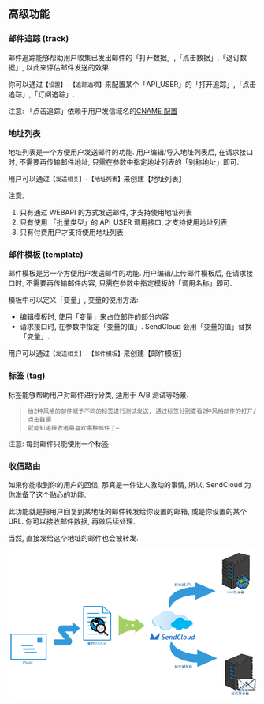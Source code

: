 ## 高级功能

### 邮件追踪 (track)

邮件追踪能够帮助用户收集已发出邮件的「打开数据」,「点击数据」,「退订数据」, 以此来评估邮件发送的效果.

你可以通过`【设置】-【追踪选项】`来配置某个「API_USER」的「打开追踪」,「点击追踪」,「订阅追踪」.

注意: 「点击追踪」依赖于用户发信域名的[CNAME 配置](#jump_cname)

### 地址列表

地址列表是一个方便用户发送邮件的功能. 用户编辑/导入地址列表后, 在请求接口时, 不需要再传输邮件地址, 只需在参数中指定地址列表的「别称地址」即可.

用户可以通过`【发送相关】-【地址列表】`来创建【地址列表】

注意: 

1. 只有通过 WEBAPI 的方式发送邮件, 才支持使用地址列表
2. 只有使用 「批量类型」的 API_USER 调用接口, 才支持使用地址列表
3. 只有付费用户才支持使用地址列表

### 邮件模板 (template)

邮件模板是另一个方便用户发送邮件的功能. 用户编辑/上传邮件模板后, 在请求接口时, 不需要再传输邮件内容, 只需在参数中指定模板的「调用名称」即可.

模板中可以定义「变量」, 变量的使用方法:

* 编辑模板时, 使用「变量」来占位邮件的部分内容
* 请求接口时, 在参数中指定「变量的值」. SendCloud 会用「变量的值」替换「变量」.

用户可以通过`【发送相关】-【邮件模板】`来创建【邮件模板】

### 标签 (tag)

标签能够帮助用户对邮件进行分类, 适用于 A/B 测试等场景.

>     给2种风格的邮件赋予不同的标签进行测试发送, 通过标签分别查看2种风格邮件的打开/点击数据
>     就能知道接收者最喜欢哪种邮件了~

注意: 每封邮件只能使用一个标签

### 收信路由 

如果你能收到你的用户的回信, 那真是一件让人激动的事情, 所以, SendCloud 为你准备了这个贴心的功能.

此功能就是把用户回复到某地址的邮件转发给你设置的邮箱, 或是你设置的某个URL. 你可以接收邮件数据, 再做后续处理.

当然, 直接发给这个地址的邮件也会被转发.

![pic](../resources/mx.png)

